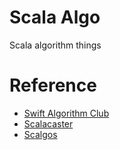 # Scala Algo

Scala algorithm things
 
# Reference
- [Swift Algorithm Club](https://github.com/raywenderlich/swift-algorithm-club)
- [Scalacaster](https://github.com/vkostyukov/scalacaster)
- [Scalgos](https://github.com/pathikrit/scalgos)
